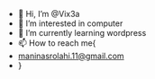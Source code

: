 - 👋 Hi, I’m @Vix3a
- 👀 I’m interested in computer
- 🌱 I’m currently learning wordpress
- 📫 How to reach me{
- maninasrolahi.11@gmail.com
- }

<!---
Vix3a/Vix3a is a ✨ special ✨ repository because its `README.md` (this file) appears on your GitHub profile.
You can click the Preview link to take a look at your changes.
--->
